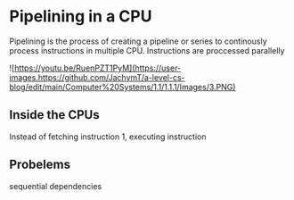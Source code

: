 # Pipelining in a CPU

Pipelining is the process of creating a pipeline or series to continously process instructions in multiple CPU. Instructions are proccessed parallelly

![https://youtu.be/RuenPZT1PyM](https://user-images.https://github.com/JachymT/a-level-cs-blog/edit/main/Computer%20Systems/1.1/1.1.1/Images/3.PNG)

## Inside the CPUs 
Instead of fetching instruction 1, executing instruction



## Probelems
sequential dependencies
